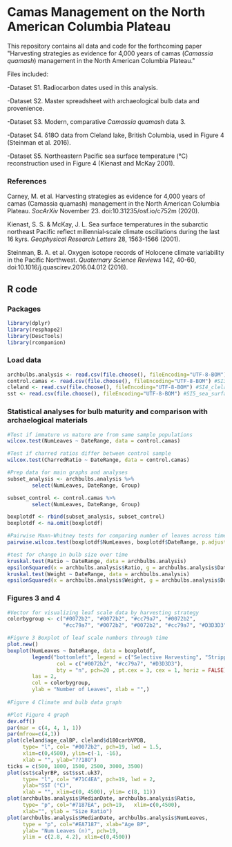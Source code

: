 # Camas Management on the North American Columbia Plateau
This repository contains all data and code for the forthcoming paper "Harvesting strategies as evidence for 4,000 years of camas (*Camassia quamash*) management in the North American Columbia Plateau." 

Files included:

-Dataset S1. Radiocarbon dates used in this analysis.

-Dataset S2. Master spreadsheet with archaeological bulb data and provenience.

-Dataset S3. Modern, comparative *Camassia quamash* data 3.

-Dataset S4. δ18O data from Cleland lake, British Columbia, used in Figure 4 (Steinman et al. 2016).

-Dataset S5. Northeastern Pacific sea surface temperature (°C) reconstruction used in Figure 4 (Kienast and McKay 2001).

### References

Carney, M. et al. Harvesting strategies as evidence for 4,000 years of camas (Camassia quamash) management in the North American Columbia Plateau. *SocArXiv* November 23. doi:10.31235/osf.io/c752m (2020).

Kienast, S. S. & McKay, J. L. Sea surface temperatures in the subarctic northeast Pacific reflect millennial‐scale climate oscillations during the last 16 kyrs. *Geophysical Research Letters* 28, 1563-1566 (2001).

Steinman, B. A. et al. Oxygen isotope records of Holocene climate variability in the Pacific Northwest. *Quaternary Science Reviews* 142, 40-60, doi:10.1016/j.quascirev.2016.04.012 (2016).


## R code
### Packages
```r
library(dplyr)
library(resphape2)
library(DescTools)
library(rcompanion)
```

### Load data
```r
archbulbs.analysis <- read.csv(file.choose(), fileEncoding="UTF-8-BOM") #SI2_cvap_master
control.camas <- read.csv(file.choose(), fileEncoding="UTF-8-BOM") #SI3_control_camas
cleland <- read.csv(file.choose(), fileEncoding="UTF-8-BOM") #SI4_cleland_lake_d18o
sst <- read.csv(file.choose(), fileEncoding="UTF-8-BOM") #SI5_sea_surface_temp
```

### Statistical analyses for bulb maturity and comparison with archaelogical materials
```r
#Test if immature vs mature are from same sample populations
wilcox.test(NumLeaves ~ DateRange, data = control.camas)

#Test if charred ratios differ between control sample
wilcox.test(CharredRatio ~ DateRange, data = control.camas)

#Prep data for main graphs and analyses
subset_analysis <- archbulbs.analysis %>%
        select(NumLeaves, DateRange, Group)

subset_control <- control.camas %>%
        select(NumLeaves, DateRange, Group)

boxplotdf <- rbind(subset_analysis, subset_control)
boxplotdf <- na.omit(boxplotdf)

#Pairwise Mann-Whitney tests for comparing number of leaves across time/controls
pairwise.wilcox.test(boxplotdf$NumLeaves, boxplotdf$DateRange, p.adjust.method="BH")

#test for change in bulb size over time
kruskal.test(Ratio ~ DateRange, data = archbulbs.analysis) 
epsilonSquared(x = archbulbs.analysis$Ratio, g = archbulbs.analysis$DateRange)
kruskal.test(Weight ~ DateRange, data = archbulbs.analysis)
epsilonSquared(x = archbulbs.analysis$Weight, g = archbulbs.analysis$DateRange)
```

### Figures 3 and 4
```r
#Vector for visualizing leaf scale data by harvesting strategy
colorbygroup <- c("#0072b2", "#0072b2", "#cc79a7", "#0072b2", 
                  "#cc79a7", "#0072b2", "#0072b2", "#cc79a7", "#D3D3D3", "#D3D3D3")

#Figure 3 Boxplot of leaf scale numbers through time
plot.new()
boxplot(NumLeaves ~ DateRange, data = boxplotdf,
        legend("bottomleft", legend = c("Selective Harvesting", "Stripping", "Control"),
                col = c("#0072b2", "#cc79a7", "#D3D3D3"),
                bty = "n", pch=20 , pt.cex = 3, cex = 1, horiz = FALSE),
        las = 2,
        col = colorbygroup,
        ylab = "Number of Leaves", xlab = "",)
       
#Figure 4 Climate and bulb data graph

#Plot Figure 4 graph
dev.off()
par(mar = c(4, 4, 1, 1))
par(mfrow=c(4,1))
plot(cleland$age_calBP, cleland$d18OcarbVPDB, 
     type= "l", col= "#0072b2", pch=19, lwd = 1.5,
     xlim=c(0,4500), ylim=c(-1, -16),
     xlab = "", ylab="??18O")
ticks = c(500, 1000, 1500, 2500, 3000, 3500)
plot(sst$calyrBP, sst$sst.uk37, 
     type= "l", col= "#71C4EA", pch=19, lwd = 2,
     ylab="SST (°C)", 
     xlab = "", xlim=c(0, 4500), ylim= c(8, 11))
plot(archbulbs.analysis$MedianDate, archbulbs.analysis$Ratio, 
     type= "p", col="#7187EA", pch=19,   xlim=c(0,4500),
     xlab="", ylab = "Size Ratio")
plot(archbulbs.analysis$MedianDate, archbulbs.analysis$NumLeaves, 
     type = "p", col="#EA7187", xlab="Age BP", 
     ylab= "Num Leaves (n)", pch=19, 
     ylim = c(2.8, 4.2), xlim=c(0,4500))
```
